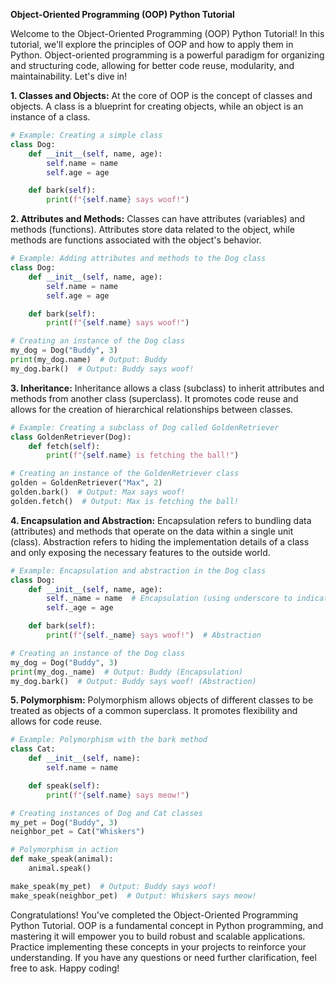 **Object-Oriented Programming (OOP) Python Tutorial**

Welcome to the Object-Oriented Programming (OOP) Python Tutorial! In this tutorial, we'll explore the principles of OOP and how to apply them in Python. Object-oriented programming is a powerful paradigm for organizing and structuring code, allowing for better code reuse, modularity, and maintainability. Let's dive in!

**1. Classes and Objects:**
At the core of OOP is the concept of classes and objects. A class is a blueprint for creating objects, while an object is an instance of a class.

```python
# Example: Creating a simple class
class Dog:
    def __init__(self, name, age):
        self.name = name
        self.age = age

    def bark(self):
        print(f"{self.name} says woof!")
```

**2. Attributes and Methods:**
Classes can have attributes (variables) and methods (functions). Attributes store data related to the object, while methods are functions associated with the object's behavior.

```python
# Example: Adding attributes and methods to the Dog class
class Dog:
    def __init__(self, name, age):
        self.name = name
        self.age = age

    def bark(self):
        print(f"{self.name} says woof!")

# Creating an instance of the Dog class
my_dog = Dog("Buddy", 3)
print(my_dog.name)  # Output: Buddy
my_dog.bark()  # Output: Buddy says woof!
```

**3. Inheritance:**
Inheritance allows a class (subclass) to inherit attributes and methods from another class (superclass). It promotes code reuse and allows for the creation of hierarchical relationships between classes.

```python
# Example: Creating a subclass of Dog called GoldenRetriever
class GoldenRetriever(Dog):
    def fetch(self):
        print(f"{self.name} is fetching the ball!")

# Creating an instance of the GoldenRetriever class
golden = GoldenRetriever("Max", 2)
golden.bark()  # Output: Max says woof!
golden.fetch()  # Output: Max is fetching the ball!
```

**4. Encapsulation and Abstraction:**
Encapsulation refers to bundling data (attributes) and methods that operate on the data within a single unit (class). Abstraction refers to hiding the implementation details of a class and only exposing the necessary features to the outside world.

```python
# Example: Encapsulation and abstraction in the Dog class
class Dog:
    def __init__(self, name, age):
        self._name = name  # Encapsulation (using underscore to indicate private attribute)
        self._age = age

    def bark(self):
        print(f"{self._name} says woof!")  # Abstraction

# Creating an instance of the Dog class
my_dog = Dog("Buddy", 3)
print(my_dog._name)  # Output: Buddy (Encapsulation)
my_dog.bark()  # Output: Buddy says woof! (Abstraction)
```

**5. Polymorphism:**
Polymorphism allows objects of different classes to be treated as objects of a common superclass. It promotes flexibility and allows for code reuse.

```python
# Example: Polymorphism with the bark method
class Cat:
    def __init__(self, name):
        self.name = name

    def speak(self):
        print(f"{self.name} says meow!")

# Creating instances of Dog and Cat classes
my_pet = Dog("Buddy", 3)
neighbor_pet = Cat("Whiskers")

# Polymorphism in action
def make_speak(animal):
    animal.speak()

make_speak(my_pet)  # Output: Buddy says woof!
make_speak(neighbor_pet)  # Output: Whiskers says meow!
```

Congratulations! You've completed the Object-Oriented Programming Python Tutorial. OOP is a fundamental concept in Python programming, and mastering it will empower you to build robust and scalable applications. Practice implementing these concepts in your projects to reinforce your understanding. If you have any questions or need further clarification, feel free to ask. Happy coding!